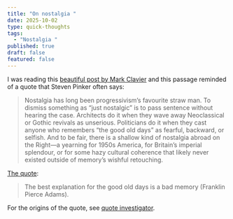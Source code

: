 ```yaml
---
title: "On nostalgia "
date: 2025-10-02
type: quick-thoughts
tags:
  - "Nostalgia "
published: true
draft: false
featured: false
---
```

I was reading this [beautiful post by Mark Clavier](https://open.substack.com/pub/markclavier/p/in-defence-of-nostalgia?utm_source=share&utm_medium=android&r=1eft5) and this passage reminded of a quote that Steven Pinker often says:

> Nostalgia has long been progressivism’s favourite straw man. To dismiss something as “just nostalgic” is to pass sentence without hearing the case. Architects do it when they wave away Neoclassical or Gothic revivals as unserious. Politicians do it when they cast anyone who remembers “the good old days” as fearful, backward, or selfish. And to be fair, there is a shallow kind of nostalgia abroad on the Right—a yearning for 1950s America, for Britain’s imperial splendour, or for some hazy cultural coherence that likely never existed outside of memory’s wishful retouching.

[The quote](https://www.goodreads.com/quotes/519845-nothing-is-more-responsible-for-the-good-old-days-than):

> The best explanation for the good old days is a bad memory (Franklin Pierce Adams).

For the origins of the quote, see [quote investigator](https://quoteinvestigator.com/2018/05/04/old-days/).
